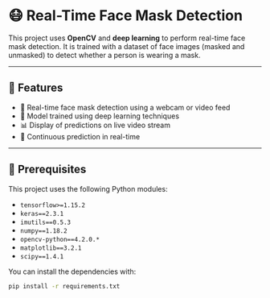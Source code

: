 # 😷 Real-Time Face Mask Detection

This project uses **OpenCV** and **deep learning** to perform real-time face mask detection. It is trained with a dataset of face images (masked and unmasked) to detect whether a person is wearing a mask.

---

## 🚀 Features

- 🤖 Real-time face mask detection using a webcam or video feed  
- 🔬 Model trained using deep learning techniques  
- 📊 Display of predictions on live video stream  
- 🔄 Continuous prediction in real-time  

---

## 🔧 Prerequisites

This project uses the following Python modules:

- `tensorflow>=1.15.2`
- `keras==2.3.1`
- `imutils==0.5.3`
- `numpy==1.18.2`
- `opencv-python==4.2.0.*`
- `matplotlib==3.2.1`
- `scipy==1.4.1`

You can install the dependencies with:

```bash
pip install -r requirements.txt
